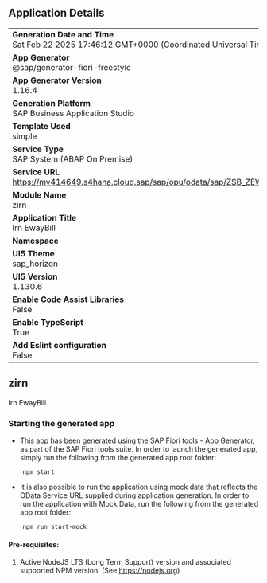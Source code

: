 ## Application Details
|               |
| ------------- |
|**Generation Date and Time**<br>Sat Feb 22 2025 17:46:12 GMT+0000 (Coordinated Universal Time)|
|**App Generator**<br>@sap/generator-fiori-freestyle|
|**App Generator Version**<br>1.16.4|
|**Generation Platform**<br>SAP Business Application Studio|
|**Template Used**<br>simple|
|**Service Type**<br>SAP System (ABAP On Premise)|
|**Service URL**<br>https://my414649.s4hana.cloud.sap/sap/opu/odata/sap/ZSB_ZEWAYBILL|
|**Module Name**<br>zirn|
|**Application Title**<br>Irn EwayBill|
|**Namespace**<br>|
|**UI5 Theme**<br>sap_horizon|
|**UI5 Version**<br>1.130.6|
|**Enable Code Assist Libraries**<br>False|
|**Enable TypeScript**<br>True|
|**Add Eslint configuration**<br>False|

## zirn

Irn EwayBill

### Starting the generated app

-   This app has been generated using the SAP Fiori tools - App Generator, as part of the SAP Fiori tools suite.  In order to launch the generated app, simply run the following from the generated app root folder:

```
    npm start
```

- It is also possible to run the application using mock data that reflects the OData Service URL supplied during application generation.  In order to run the application with Mock Data, run the following from the generated app root folder:

```
    npm run start-mock
```

#### Pre-requisites:

1. Active NodeJS LTS (Long Term Support) version and associated supported NPM version.  (See https://nodejs.org)


